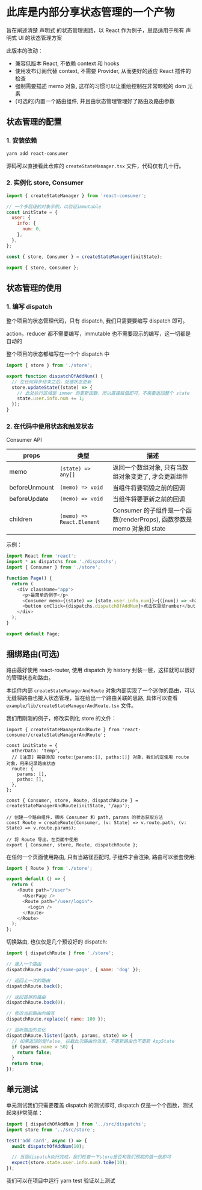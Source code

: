 # 此库是内部分享状态管理的一个产物

旨在阐述清楚 声明式 的状态管理思路，以 React 作为例子，思路适用于所有 声明式 UI 的状态管理方案

此版本的改动：

- 兼容低版本 React, 不依赖 context 和 hooks
- 使用发布订阅代替 context, 不需要 Provider, 从而更好的适应 React 插件的检查
- 强制需要描述 memo 对象, 这样的习惯可以让重绘控制在非常颗粒的 dom 元素
- (可选的)内置一个路由组件, 并且由状态管理管理好了路由及路由参数

## 状态管理的配置

### 1. 安装依赖

```sh
yarn add react-consumer
```

源码可以直接看此仓库的 `createStateManager.tsx` 文件，代码仅有几十行。

### 2. 实例化 store, Consumer

```js
import { createStateManager } from 'react-consumer';

// 一个多层级的对象示例，以验证immutable
const initState = {
  user: {
    info: {
      num: 0,
    },
  },
};

const { store, Consumer } = createStateManager(initState);

export { store, Consumer };
```

## 状态管理的使用

### 1. 编写 dispatch

整个项目的状态管理代码，只有 dispatch, 我们只需要要编写 dispatch 即可。

action，reducer 都不需要编写，immutable 也不需要现示的编写，这一切都是自动的

整个项目的状态都编写在一个个 dispatch 中

```js
import { store } from './store';

export function dispatchOfAddNum() {
  // 在任何异步结束之后，处理状态更新
  store.updateState((state) => {
    // 此处执行区域是 immer 的更新函数，所以直接赋值即可，不需要返回整个 state
    state.user.info.num += 1;
  });
}
```

### 2. 在代码中使用状态和触发状态

Consumer API

| props         | 类型                      | 描述                                                                   |
| ------------- | ------------------------- | ---------------------------------------------------------------------- |
| memo          | `(state) => any[]`        | 返回一个数组对象, 只有当数组对象变更了, 才会更新组件                   |
| beforeUnmount | `(memo) => void`          | 当组件将要销毁之前的回调                                               |
| beforeUpdate  | `(memo) => void`          | 当组件将要更新之前的回调                                               |
| children      | `(memo) => React.Element` | Consumer 的子组件是一个函数(renderProps), 函数参数是 memo 对象和 state |

示例：

```js
import React from 'react';
import * as dispatchs from './dispatchs';
import { Consumer } from './store';

function Page() {
  return (
    <div className="app">
      <p>最简单的例子</p>
      <Consumer memo={(state) => [state.user.info.num]}>{([num]) => <h2>{num}</h2>}</Consumer>
      <button onClick={dispatchs.dispatchOfAddNum}>点击仅重绘number</button>
    </div>
  );
}

export default Page;
```

## 捆绑路由(可选)

路由最好使用 react-router, 使用 dispatch 为 history 封装一层，这样就可以很好的管理状态和路由。

本组件内部 `createStateManagerAndRoute` 对象内部实现了一个迷你的路由，可以无缝将路由也接入状态管理，旨在给出一个路由关联的思路, 具体可以查看 `example/lib/createStateManagerAndRoute.tsx` 文件。

我们用刚刚的例子，修改实例化 store 的文件：

```tsx
import { createStateManagerAndRoute } from 'react-consumer/createStateManagerAndRoute';

const initState = {
  otherData: 'temp',
  // [注意] 需要添加 route:{params:[], paths:[]} 对象，我们约定使用 route 对象，用来记录路由状态
  route: {
    params: [],
    paths: [],
  },
};

const { Consumer, store, Route, dispatchRoute } = createStateManagerAndRoute(initState, '/app');

// 创建一个路由组件，捆绑 Consumer 和 path，params 的状态获取方法
const Route = createRoute(Consumer, (v: State) => v.route.path, (v: State) => v.route.params);

// 将 Route 导出，在页面中使用
export { Consumer, store, Route, dispatchRoute };
```

在任何一个页面使用路由, 只有当路径匹配时, 子组件才会渲染, 路由可以嵌套使用:

```js
import { Route } from './store';

export default () => {
  return (
    <Route path="/user">
      <UserPage />
      <Route path="/user/login">
        <Login />
      </Route>
    </Route>
  );
};
```

切换路由, 也仅仅是几个预设好的 dispatch:

```js
import { dispatchRoute } from './store';

// 推入一个路由
dispatchRoute.push('/some-page', { name: 'dog' });

// 返回上一次的路由
dispatchRoute.back();

// 返回首屏的路由
dispatchRoute.back(0);

// 修改当前路由的编写
dispatchRoute.replace({ name: 100 });

// 监听路由的变化
dispatchRoute.listen((path, params, state) => {
  // 如果返回的是false, 拦截此次路由的派发，不更新路由也不更新 AppState
  if (params.name > 50) {
    return false;
  }
  return true;
});
```

## 单元测试

单元测试我们只需要覆盖 dispatch 的测试即可, dispatch 仅是一个个函数，测试起来非常简单：

```js
import { dispatchOfAddNum } from '../src/dispatchs';
import store from '../src/store';

test('add card', async () => {
  await dispatchOfAddNum(10);

  // 当函dispatch执行完成，我们检查一下store是否和我们预期的值一致即可
  expect(store.state.user.info.num).toBe(10);
});
```

我们可以在项目中运行 yarn test 验证以上测试
